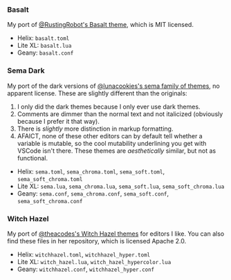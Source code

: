 
### Basalt

My port of 
[@RustingRobot's Basalt theme](https://github.com/RustingRobot/basalt-theme),
which is MIT licensed.

  * Helix: `basalt.toml`
  * Lite XL: `basalt.lua`
  * Geany: `basalt.conf`

### Sema Dark

My port of the dark versions of
[@lunacookies's sema family of themes](https://github.com/lunacookies/sema),
no apparent license. These are slightly different than the originals:

  1. I only did the dark themes because I only ever use dark themes.
  2. Comments are dimmer than the normal text and not italicized (obviously
     because I prefer it that way).
  3. There is _slightly_ more distinction in markup formatting.
  4. AFAICT, none of these other editors can by default tell whether a
     variable is mutable, so the cool mutability underlining you get
    with VSCode isn't there. These themes are _aesthetically_ similar, but
    not as functional.

  * Helix: `sema.toml`, `sema_chroma.toml`, `sema_soft.toml`,
    `sema_soft_chroma.toml`
  * Lite XL: `sema.lua`, `sema_chroma.lua`, `sema_soft.lua`,
    `sema_soft_chroma.lua`
  * Geany: `sema.conf`, `sema_chroma.conf`, `sema_soft.conf`,
    `sema_soft_chroma.conf`

### Witch Hazel

My port of
[@theacodes's Witch Hazel themes](https://github.com/theacodes/witchhazel)
for editors I like. You can also find these files in her repository, which
is licensed Apache 2.0.

  * Helix: `witchhazel.toml`, `witchhazel_hyper.toml`
  * Lite XL: `witch_hazel.lua`, `witch_hazel_hypercolor.lua`
  * Geany: `witchhazel.conf`, `witchhazel_hyper.conf`
